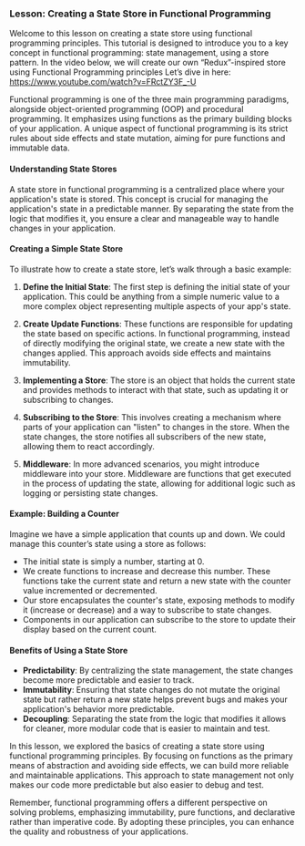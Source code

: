 ### Lesson: Creating a State Store in Functional Programming

Welcome to this lesson on creating a state store using functional programming principles. This tutorial is designed to introduce you to a key concept in functional programming: state management, using a store pattern. In the video below, we will create our own “Redux”-inspired store using Functional Programming principles Let’s dive in here: https://www.youtube.com/watch?v=FRctZY3F_-U

Functional programming is one of the three main programming paradigms, alongside object-oriented programming (OOP) and procedural programming. It emphasizes using functions as the primary building blocks of your application. A unique aspect of functional programming is its strict rules about side effects and state mutation, aiming for pure functions and immutable data.

#### Understanding State Stores

A state store in functional programming is a centralized place where your application's state is stored. This concept is crucial for managing the application's state in a predictable manner. By separating the state from the logic that modifies it, you ensure a clear and manageable way to handle changes in your application.

#### Creating a Simple State Store

To illustrate how to create a state store, let’s walk through a basic example:

1. **Define the Initial State**: The first step is defining the initial state of your application. This could be anything from a simple numeric value to a more complex object representing multiple aspects of your app's state.

2. **Create Update Functions**: These functions are responsible for updating the state based on specific actions. In functional programming, instead of directly modifying the original state, we create a new state with the changes applied. This approach avoids side effects and maintains immutability.

3. **Implementing a Store**: The store is an object that holds the current state and provides methods to interact with that state, such as updating it or subscribing to changes.

4. **Subscribing to the Store**: This involves creating a mechanism where parts of your application can "listen" to changes in the store. When the state changes, the store notifies all subscribers of the new state, allowing them to react accordingly.

5. **Middleware**: In more advanced scenarios, you might introduce middleware into your store. Middleware are functions that get executed in the process of updating the state, allowing for additional logic such as logging or persisting state changes.

#### Example: Building a Counter

Imagine we have a simple application that counts up and down. We could manage this counter’s state using a store as follows:

- The initial state is simply a number, starting at 0.
- We create functions to increase and decrease this number. These functions take the current state and return a new state with the counter value incremented or decremented.
- Our store encapsulates the counter's state, exposing methods to modify it (increase or decrease) and a way to subscribe to state changes.
- Components in our application can subscribe to the store to update their display based on the current count.

#### Benefits of Using a State Store

- **Predictability**: By centralizing the state management, the state changes become more predictable and easier to track.
- **Immutability**: Ensuring that state changes do not mutate the original state but rather return a new state helps prevent bugs and makes your application's behavior more predictable.
- **Decoupling**: Separating the state from the logic that modifies it allows for cleaner, more modular code that is easier to maintain and test.

In this lesson, we explored the basics of creating a state store using functional programming principles. By focusing on functions as the primary means of abstraction and avoiding side effects, we can build more reliable and maintainable applications. This approach to state management not only makes our code more predictable but also easier to debug and test.

Remember, functional programming offers a different perspective on solving problems, emphasizing immutability, pure functions, and declarative rather than imperative code. By adopting these principles, you can enhance the quality and robustness of your applications.